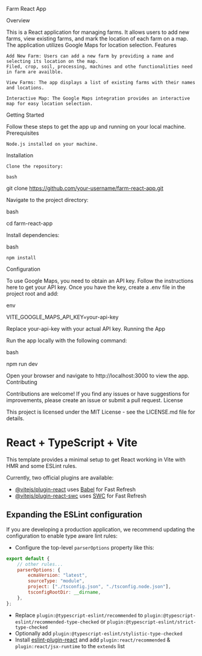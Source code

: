 Farm React App

Overview

This is a React application for managing farms. It allows users to add new farms, view existing farms, and mark the location of each farm on a map. The application utilizes Google Maps for location selection.
Features

    Add New Farm: Users can add a new farm by providing a name and selecting its location on the map.
    Filed, crop, soil, processing, machines and othe functionalities need in farm are availble.

    View Farms: The app displays a list of existing farms with their names and locations.

    Interactive Map: The Google Maps integration provides an interactive map for easy location selection.

Getting Started

Follow these steps to get the app up and running on your local machine.
Prerequisites

    Node.js installed on your machine.

Installation

    Clone the repository:

    bash

git clone https://github.com/your-username/farm-react-app.git

Navigate to the project directory:

bash

cd farm-react-app

Install dependencies:

bash

    npm install

Configuration

To use Google Maps, you need to obtain an API key. Follow the instructions here to get your API key. Once you have the key, create a .env file in the project root and add:

env

VITE_GOOGLE_MAPS_API_KEY=your-api-key

Replace your-api-key with your actual API key.
Running the App

Run the app locally with the following command:

bash

npm run dev

Open your browser and navigate to http://localhost:3000 to view the app.
Contributing

Contributions are welcome! If you find any issues or have suggestions for improvements, please create an issue or submit a pull request.
License

This project is licensed under the MIT License - see the LICENSE.md file for details.

# React + TypeScript + Vite

This template provides a minimal setup to get React working in Vite with HMR and some ESLint rules.

Currently, two official plugins are available:

-   [@vitejs/plugin-react](https://github.com/vitejs/vite-plugin-react/blob/main/packages/plugin-react/README.md) uses [Babel](https://babeljs.io/) for Fast Refresh
-   [@vitejs/plugin-react-swc](https://github.com/vitejs/vite-plugin-react-swc) uses [SWC](https://swc.rs/) for Fast Refresh

## Expanding the ESLint configuration

If you are developing a production application, we recommend updating the configuration to enable type aware lint rules:

-   Configure the top-level `parserOptions` property like this:

```js
export default {
    // other rules...
    parserOptions: {
        ecmaVersion: "latest",
        sourceType: "module",
        project: ["./tsconfig.json", "./tsconfig.node.json"],
        tsconfigRootDir: __dirname,
    },
};
```

-   Replace `plugin:@typescript-eslint/recommended` to `plugin:@typescript-eslint/recommended-type-checked` or `plugin:@typescript-eslint/strict-type-checked`
-   Optionally add `plugin:@typescript-eslint/stylistic-type-checked`
-   Install [eslint-plugin-react](https://github.com/jsx-eslint/eslint-plugin-react) and add `plugin:react/recommended` & `plugin:react/jsx-runtime` to the `extends` list
